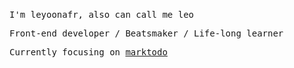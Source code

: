 <br />
<samp>

I'm leyoonafr, also can call me leo

Front-end developer / Beatsmaker / Life-long learner

Currently focusing on [marktodo](https://github.com/codeacme17/marktodo)
</samp>
<br />
